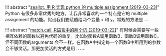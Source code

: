 !!! abstract "[zeallot, 用 R 实现 python 的 multiple assignment [2019-03-23]](/posts/cn/2019-03-23)"
    Python 有很多非常优秀的地方。让我非常喜欢的一个特点是它的 multiple assignment 的功能。假设我们要赋值给两个变量 `x` 和 `y`。常规的方法是 ...

!!! abstract "[match.call, R语言中的两个坑 [2019-03-22]](/posts/cn/2019-03-22)"
    有时候会需要写一些相互依赖的函数以避免代码的重复。比如说函数A调用函数B，函数B调用函数C。但不同函数的arguments 会不一样。在函数A中指定每一个函数B中所用到的参数会不够灵活。那更加灵活的方式是用`...`...